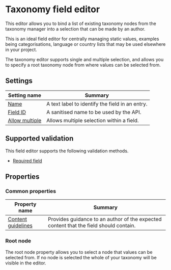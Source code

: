 # Taxonomy field editor
This editor allows you to bind a list of existing taxonomy nodes from the taxonomy manager into a selection that can be made by an author.

This is an ideal field editor for centrally managing static values, examples being categorisations, language or country lists that may be used elsewhere in your project.

The taxonomy editor supports single and multiple selection, and allows you to specify a root taxonomy node from where values can be selected from.

## Settings
| Setting name | Summary|
| ---| --- |
| [Name](/content-types/field-editors/field-settings.md#name) | A text label to identify the field in an entry.|
| [Field ID](/content-types/field-editors/field-settings.md#field-id) | A sanitised name to be used by the API. |
| [Allow multiple](/content-types/field-editors/field-settings.md#allow-multiple) |  Allows multiple selection within a field. |

## Supported validation
This field editor supports the following validation methods.

- [Required field](/content-types/validation/required-validation.md)

## Properties

### Common properties
| Property name | Summary|
| ---| --- |
| [Content guidelines](/content-types/field-editors/field-properties.md#content-guidelines) |  Provides guidance to an author of the expected content that the field should contain. |

### Root node
The root node property allows you to select a node that values can be selected from. If no node is selected the whole of your taxonomy will be visible in the editor.
